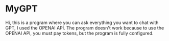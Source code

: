 # MyGPT
Hi, this is a program where you can ask everything you want to chat with GPT, I used the OPENAI API.
The program doesn't work because to use the OPENAI API, you must pay tokens, but the program is fully configured.
